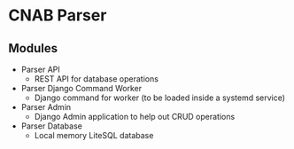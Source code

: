 # CNAB Parser

## Modules

- Parser API
  - REST API for database operations
- Parser Django Command Worker
  - Django command for worker (to be loaded inside a systemd service)
- Parser Admin
  - Django Admin application to help out CRUD operations
- Parser Database
  - Local memory LiteSQL database
